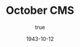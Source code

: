 ---
title: 'October CMS'
synopsis: 'Een tutorial voor het October CMS voor Laravel (php framework)'
date: 1943-10-12
author:
  name: 'Mardoek Thienpondt'
  socials: # Add social media links -> If you don't have any, place an empty string ''
    website: ''
    linkedin: ''
    github: ''
thumbnailUrl: '/assets/1728555601054.jpg'
head:
  - - meta
    - name: description
      content: 'This is a tutorial for October CMS. This will show you the basics of October CMS.' # Add a description of the article
  - - meta
    - name: keywords
      content: 'OctoberCMS cms Laravel PHP relational databases' # Add keywords related to the article
---